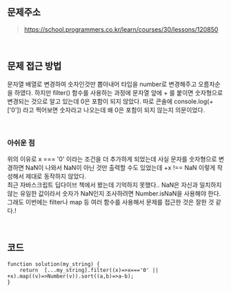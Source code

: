 ## 문제주소
>https://school.programmers.co.kr/learn/courses/30/lessons/120850

</br>

## 문제 접근 방법
문자열 배열로 변경하여 숫자인것만 뽑아내어 타입을 number로 변경해주고 오름차순을 하였다. 하지만 filter() 함수를 사용하는 과정에 문자열 앞에 + 를 붙이면 숫자형으로 변경되는 것으로 알고 있는데 0은 포함이 되지 않았다. 따로 콘솔에 console.log(+['0']) 라고 찍어보면 숫자라고 나오는데 왜 0은 포함이 되지 않는지 의문이었다. 

</br>

### 아쉬운 점
위의 이유로 x === '0' 이라는 조건을 더 추가하게 되었는데 사실 문자를 숫자형으로 변경하면 NaN이 나와서 NaN이 아닌 것만 출력할 수도 있었는데 +x !== NaN 이렇게 작성해서 제대로 동작하지 않았다.   
최근 자바스크립트 딥다이브 책에서 봤는데 기억하지 못했다.. NaN은 자신과 일치하지 않는 유일한 값이라서 숫자가 NaN인지 조사하려면 Number.isNaN을 사용해야 한다. 그래도 이번에는 filter나 map 등 여러 함수를 사용해서 문제를 접근한 것은 잘한 것 같다.!

</br>

## 코드
```
function solution(my_string) {
    return  [...my_string].filter((x)=>x==='0' || +x).map((v)=>Number(v)).sort((a,b)=>a-b);
}
```